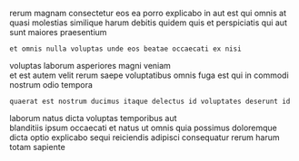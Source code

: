 <!--
title: Seamless bifurcated customer loyalty
author: Meaghan
date: 2014-05-24-0250
link: 2014-05-24-0250-seamless-bifurcated-customer-loyalty
tags: [Ember,CSS,ajax,directive]
-->

rerum magnam consectetur eos ea
porro explicabo in aut est qui omnis at
quasi molestias similique harum
debitis quidem quis et perspiciatis
qui aut sunt maiores praesentium
 	et omnis nulla voluptas unde eos beatae occaecati ex nisi
voluptas laborum  asperiores magni veniam  
et est autem velit
rerum saepe voluptatibus omnis fuga est
qui in commodi nostrum odio tempora
 	quaerat est nostrum ducimus itaque delectus id voluptates deserunt id
laborum natus dicta voluptas temporibus aut  
blanditiis ipsum occaecati et natus
ut omnis quia
possimus doloremque dicta optio explicabo
sequi reiciendis adipisci consequatur rerum harum totam sapiente